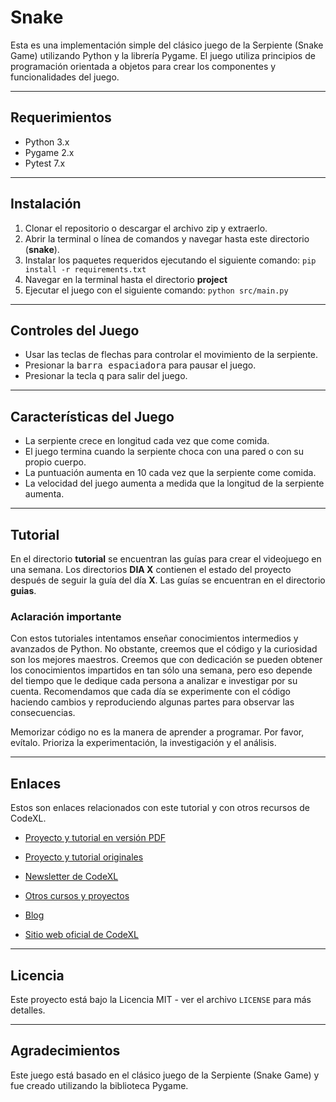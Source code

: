 # Snake

Esta es una implementación simple del clásico juego de la Serpiente (Snake Game) utilizando Python y la librería Pygame. El juego utiliza principios de programación orientada a objetos para crear los componentes y funcionalidades del juego.

---

## Requerimientos

- Python 3.x
- Pygame 2.x
- Pytest 7.x

---

## Instalación

1. Clonar el repositorio o descargar el archivo zip y extraerlo.
2. Abrir la terminal o línea de comandos y navegar hasta este directorio (**snake**).
3. Instalar los paquetes requeridos ejecutando el siguiente comando: `pip install -r requirements.txt`
4. Navegar en la terminal hasta el directorio **project**
5. Ejecutar el juego con el siguiente comando: `python src/main.py`

---

## Controles del Juego

- Usar las teclas de flechas para controlar el movimiento de la serpiente.
- Presionar la <kbd>barra espaciadora</kbd> para pausar el juego.
- Presionar la tecla <kbd>q</kbd> para salir del juego.

---

## Características del Juego

- La serpiente crece en longitud cada vez que come comida.
- El juego termina cuando la serpiente choca con una pared o con su propio cuerpo.
- La puntuación aumenta en 10 cada vez que la serpiente come comida.
- La velocidad del juego aumenta a medida que la longitud de la serpiente aumenta.

---

## Tutorial

En el directorio **tutorial** se encuentran las guías para crear el videojuego en una semana. Los directorios **DIA X** contienen el estado del proyecto después de seguir la guía del día **X**. Las guías se encuentran en el directorio **guias**.

### Aclaración importante

Con estos tutoriales intentamos enseñar conocimientos intermedios y avanzados de Python. No obstante, creemos que el código y la curiosidad son los mejores maestros. Creemos que con dedicación se pueden obtener los conocimientos impartidos en tan sólo una semana, pero eso depende del tiempo que le dedique cada persona a analizar e investigar por su cuenta. Recomendamos que cada día se experimente con el código haciendo cambios y reproduciendo algunas partes para observar las consecuencias.

Memorizar código no es la manera de aprender a programar. Por favor, evítalo. Prioriza la experimentación, la investigación y el análisis.

---

## Enlaces

Estos son enlaces relacionados con este tutorial y con otros recursos de CodeXL.

- [Proyecto y tutorial en versión PDF](https://codexl.gumroad.com/l/jgokn)

- [Proyecto y tutorial originales](https://github.com/codexl-academy/snake)

- [Newsletter de CodeXL](https://codexl.substack.com)

- [Otros cursos y proyectos](https://marketplace.codexlacademy.com)

- [Blog](https://blog.codexlacademy.com)

- [Sitio web oficial de CodeXL](https://codexlacademy.com)

---

## Licencia

Este proyecto está bajo la Licencia MIT - ver el archivo `LICENSE` para más detalles.

---

## Agradecimientos

Este juego está basado en el clásico juego de la Serpiente (Snake Game) y fue creado utilizando la biblioteca Pygame.
